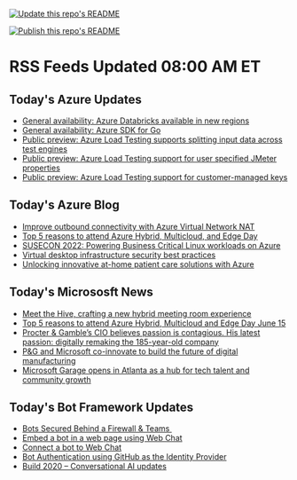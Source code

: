 
<!--
**nanigan/nanigan** is a ✨ _special_ ✨ repository because its `README.md` (this file) appears on your GitHub profile.

Here are some ideas to get you started:

- 🔭 I’m currently working on ...
- 🌱 I’m currently learning ...
- 👯 I’m looking to collaborate on ...
- 🤔 I’m looking for help with ...
- 💬 Ask me about ...
- 📫 How to reach me: ...
- 😄 Pronouns: ...
- ⚡ Fun fact: ...
-->

[![Update this repo's README](https://github.com/nanigan/nanigan/actions/workflows/update.yml/badge.svg)](https://github.com/nanigan/nanigan/actions/workflows/update.yml)


[![Publish this repo's README](https://github.com/nanigan/nanigan/actions/workflows/publish.yml/badge.svg)](https://github.com/nanigan/nanigan/actions/workflows/publish.yml)

# RSS Feeds Updated 08:00 AM ET

## Today's Azure Updates

<!--START_SECTION:feed-->
* [General availability: Azure Databricks available in new regions](https:&#x2F;&#x2F;azure.microsoft.com&#x2F;en-us&#x2F;updates&#x2F;general-availability-azure-databricks-available-in-new-regions&#x2F;)
* [General availability: Azure SDK for Go](https:&#x2F;&#x2F;azure.microsoft.com&#x2F;en-us&#x2F;updates&#x2F;general-availability-azure-sdk-for-go&#x2F;)
* [Public preview: Azure Load Testing supports splitting input data across test engines](https:&#x2F;&#x2F;azure.microsoft.com&#x2F;en-us&#x2F;updates&#x2F;public-preview-azure-load-testing-supports-splitting-input-data-across-test-engines&#x2F;)
* [Public preview: Azure Load Testing support for user specified JMeter properties](https:&#x2F;&#x2F;azure.microsoft.com&#x2F;en-us&#x2F;updates&#x2F;public-preview-azure-load-testing-support-for-user-specified-jmeter-properties&#x2F;)
* [Public preview: Azure Load Testing support for customer-managed keys](https:&#x2F;&#x2F;azure.microsoft.com&#x2F;en-us&#x2F;updates&#x2F;public-preview-azure-load-testing-support-for-customermanaged-keys&#x2F;)
<!--END_SECTION:feed-->

## Today's Azure Blog

<!--START_SECTION:blog-->
* [Improve outbound connectivity with Azure Virtual Network NAT](https:&#x2F;&#x2F;azure.microsoft.com&#x2F;blog&#x2F;improve-outbound-connectivity-with-azure-virtual-network-nat&#x2F;)
* [Top 5 reasons to attend Azure Hybrid, Multicloud, and Edge Day](https:&#x2F;&#x2F;azure.microsoft.com&#x2F;blog&#x2F;top-5-reasons-to-attend-azure-hybrid-multicloud-and-edge-day&#x2F;)
* [SUSECON 2022: Powering Business Critical Linux workloads on Azure](https:&#x2F;&#x2F;azure.microsoft.com&#x2F;blog&#x2F;susecon-2022-powering-business-critical-linux-workloads-on-azure&#x2F;)
* [Virtual desktop infrastructure security best practices](https:&#x2F;&#x2F;azure.microsoft.com&#x2F;blog&#x2F;virtual-desktop-infrastructure-security-best-practices&#x2F;)
* [Unlocking innovative at-home patient care solutions with Azure](https:&#x2F;&#x2F;azure.microsoft.com&#x2F;blog&#x2F;unlocking-innovative-athome-patient-care-solutions-with-azure&#x2F;)
<!--END_SECTION:blog-->

## Today's Micrososft News

<!--START_SECTION:news-->
* [Meet the Hive, crafting a new hybrid meeting room experience](https:&#x2F;&#x2F;techcommunity.microsoft.com&#x2F;t5&#x2F;microsoft-teams-blog&#x2F;crafting-a-new-hybrid-meeting-room-experience-at-microsoft-with&#x2F;ba-p&#x2F;3478711)
* [Top 5 reasons to attend Azure Hybrid, Multicloud and Edge Day June 15](https:&#x2F;&#x2F;azure.microsoft.com&#x2F;en-us&#x2F;blog&#x2F;top-5-reasons-to-attend-azure-hybrid-multicloud-and-edge-day&#x2F;)
* [Procter &amp; Gamble’s CIO believes passion is contagious. His latest passion: digitally remaking the 185-year-old company](https:&#x2F;&#x2F;news.microsoft.com&#x2F;transform&#x2F;procter-gambles-cio-believes-passion-is-contagious-his-latest-passion-digitally-remaking-the-185-year-old-company&#x2F;)
* [P&amp;G and Microsoft co-innovate to build the future of digital manufacturing](https:&#x2F;&#x2F;news.microsoft.com&#x2F;2022&#x2F;06&#x2F;08&#x2F;pg-and-microsoft-co-innovate-to-build-the-future-of-digital-manufacturing&#x2F;)
* [Microsoft Garage opens in Atlanta as a hub for tech talent and community growth](https:&#x2F;&#x2F;www.microsoft.com&#x2F;en-us&#x2F;garage&#x2F;blog&#x2F;2022&#x2F;06&#x2F;microsoft-garage-opens-in-atlanta-as-a-hub-for-tech-talent-and-community-growth-driving-innovation-and-inspiration&#x2F;)
<!--END_SECTION:news-->

## Today's Bot Framework Updates

<!--START_SECTION:bot-->
* [Bots Secured Behind a Firewall &amp; Teams ](https:&#x2F;&#x2F;blog.botframework.com&#x2F;2020&#x2F;11&#x2F;23&#x2F;bots-secured-behind-a-firewall-teams&#x2F;)
* [Embed a bot in a web page using Web Chat](https:&#x2F;&#x2F;blog.botframework.com&#x2F;2020&#x2F;08&#x2F;05&#x2F;embed-a-bot-in-a-website&#x2F;)
* [Connect a bot to Web Chat](https:&#x2F;&#x2F;blog.botframework.com&#x2F;2020&#x2F;06&#x2F;28&#x2F;connect-a-bot-to-web-chat&#x2F;)
* [Bot Authentication using GitHub as the Identity Provider](https:&#x2F;&#x2F;blog.botframework.com&#x2F;2020&#x2F;06&#x2F;22&#x2F;bot-authentication-using-github-as-the-identity-provider&#x2F;)
* [Build 2020 – Conversational AI updates](https:&#x2F;&#x2F;blog.botframework.com&#x2F;2020&#x2F;05&#x2F;19&#x2F;build-2020-conversational-ai-updates&#x2F;)
<!--END_SECTION:bot-->